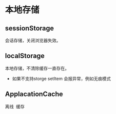 # 本地存储
## sessionStorage
会话存储，关闭浏览器失效。
## localStorage
本地存储，不清除缓存一直存在。
* 如果不支持storge setItem 会报异常，例如无痕模式

## ApplacationCache
离线  缓存
